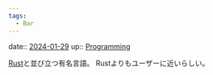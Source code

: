 ```yaml
---
tags:
  - Bar
---
```


date:: [2024-01-29](Daily_Note/2024-01-29.md)
up:: [Programming](Programming.md)

[Rust](Rust.md)と並び立つ有名言語。
Rustよりもユーザーに近いらしい。

